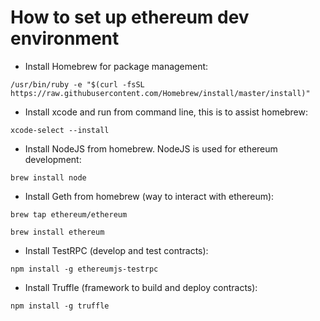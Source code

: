 # How to set up ethereum dev environment
- Install Homebrew for package management: 
```
/usr/bin/ruby -e "$(curl -fsSL https://raw.githubusercontent.com/Homebrew/install/master/install)"
```
- Install xcode and run from command line, this is to assist homebrew: 
```
xcode-select --install
```
- Install NodeJS from homebrew. NodeJS is used for ethereum development: 
```
brew install node
```
- Install Geth from homebrew (way to interact with ethereum):
```
brew tap ethereum/ethereum
```
```
brew install ethereum
```
- Install TestRPC (develop and test contracts):
```
npm install -g ethereumjs-testrpc
```
- Install Truffle (framework to build and deploy contracts):
```
npm install -g truffle
```
